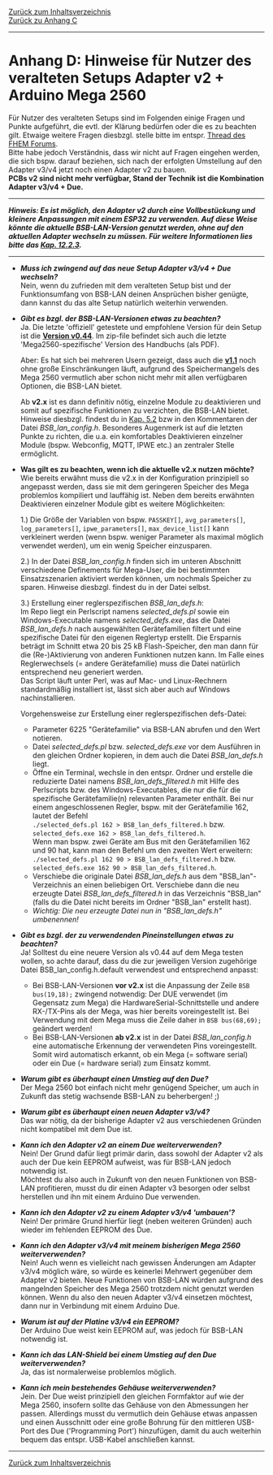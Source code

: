 [Zurück zum Inhaltsverzeichnis](inhaltsverzeichnis.md)  
[Zurück zu Anhang C](anhang_c.md)    
    
---
        
# Anhang D: Hinweise für Nutzer des veralteten Setups Adapter v2 + Arduino Mega 2560

Für Nutzer des veralteten Setups sind im Folgenden einige Fragen und Punkte aufgeführt, die evtl. der Klärung bedürfen oder die es zu beachten gilt. Etwaige weitere Fragen diesbzgl. stelle bitte im entspr. [Thread des FHEM Forums](https://forum.fhem.de/index.php/topic,29762.0.html).  
Bitte habe jedoch Verständnis, dass wir nicht auf Fragen eingehen werden, die sich bspw. darauf beziehen, sich nach der erfolgten Umstellung auf den Adapter v3/v4 jetzt noch einen Adapter v2 zu bauen.  
**PCBs v2 sind nicht mehr verfügbar, Stand der Technik ist die Kombination Adapter v3/v4 + Due.**    
  
---  
  
***Hinweis: Es ist möglich, den Adapter v2 durch eine Vollbestückung und kleinere Anpassungen mit einem ESP32 zu verwenden. Auf diese Weise könnte die aktuelle BSB-LAN-Version genutzt werden, ohne auf den aktuellen Adapter wechseln zu müssen. Für weitere Informationen lies bitte das [Kap. 12.2.3](kap12.md#1223-esp32-mit-due-kompatiblem-bsb-lan-adapter-v2).***
  
---  
  
- ***Muss ich zwingend auf das neue Setup Adapter v3/v4 + Due wechseln?***  
Nein, wenn du zufrieden mit dem veralteten Setup bist und der Funktionsumfang von BSB-LAN deinen Ansprüchen bisher genügte, 
dann kannst du das alte Setup natürlich weiterhin verwenden.  

- ***Gibt es bzgl. der BSB-LAN-Versionen etwas zu beachten?***  
    Ja. Die letzte 'offiziell'  getestete und empfohlene Version für dein Setup ist die **[Version v0.44](https://github.com/fredlcore/bsb_lan/releases/tag/v0.44)**. Im zip-file befindet sich auch die letzte 'Mega2560-spezifische' Version des Handbuchs (als PDF).    
  
    Aber: Es hat sich bei mehreren Usern gezeigt, dass auch die **[v1.1](https://github.com/fredlcore/bsb_lan/releases/tag/v1.1)** noch ohne große Einschränkungen läuft, aufgrund des Speichermangels des Mega 2560 vermutlich aber schon nicht mehr mit allen verfügbaren Optionen, die BSB-LAN bietet.  
  
    Ab **v2.x** ist es dann definitiv nötig, einzelne Module zu deaktivieren und somit auf spezifische Funktionen zu verzichten, die BSB-LAN bietet. Hinweise diesbzgl. findest du in [Kap. 5.2](kap05.md#52-konfiguration-durch-anpassen-der-datei-bsb_lan_configh) bzw in den Kommentaren der Datei *BSB_lan_config.h*. Besonderes Augenmerk ist auf die letzten Punkte zu richten, die u.a. ein komfortables Deaktivieren einzelner Module (bspw. Webconfig, MQTT, IPWE etc.) an zentraler Stelle ermöglicht.  
  
- **Was gilt es zu beachten, wenn ich die aktuelle v2.x nutzen möchte?**  
    Wie bereits erwähnt muss die v2.x in der Konfiguration prinzipiell so angepasst werden, dass sie mit dem geringeren Speicher des Mega problemlos kompiliert und lauffähig ist. Neben dem bereits erwähnten Deaktivieren einzelner Module gibt es weitere Möglichkeiten:  
    
    1.) Die Größe der Variablen von bspw. `PASSKEY[]`, `avg_parameters[]`, `log_parameters[]`, `ipwe_parameters[]`, `max_device_list[]` kann verkleinert werden (wenn bspw. weniger Parameter als maximal möglich verwendet werden), um ein wenig Speicher einzusparen.   
    
    2.) In der Datei *BSB_lan_config.h* finden sich im unteren Abschnitt verschiedene Definements für Mega-User, die bei bestimmten Einsatzszenarien aktiviert werden können, um nochmals Speicher zu sparen. Hinweise diesbzgl. findest du in der Datei selbst.  
    
    3.) Erstellung einer reglerspezifischen *BSB_lan_defs.h*:  
    Im Repo liegt ein Perlscript namens *selected_defs.pl* sowie ein Windows-Executable namens *selected_defs.exe*, das die Datei *BSB_lan_defs.h* nach ausgewählten Gerätefamilien filtert und eine spezifische Datei für den eigenen Reglertyp erstellt. Die Ersparnis beträgt im Schnitt etwa 20 bis 25 kB Flash-Speicher, den man dann für die (Re-)Aktivierung von anderen Funktionen nutzen kann. Im Falle eines Reglerwechsels (= andere Gerätefamilie) muss die Datei natürlich entsprechend neu generiert werden.  
    Das Script läuft unter Perl, was auf Mac- und Linux-Rechnern standardmäßig installiert ist, lässt sich aber auch auf Windows nachinstallieren.       
    
    Vorgehensweise zur Erstellung einer reglerspezifischen defs-Datei:  
    - Parameter 6225 "Gerätefamilie" via BSB-LAN abrufen und den Wert notieren.  
    - Datei *selected_defs.pl* bzw. *selected_defs.exe* vor dem Ausführen in den gleichen Ordner kopieren, in dem auch die Datei *BSB_lan_defs.h* liegt.  
    - Öffne ein Terminal, wechsle in den entspr. Ordner und erstelle die reduzierte Datei namens *BSB_lan_defs_filtered.h* mit Hilfe des Perlscripts bzw. des Windows-Executables, die nur die für die spezifische  Gerätefamilie(n) relevanten Parameter enthält. Bei nur einem angeschlossenen Regler, bspw. mit der Gerätefamilie 162, lautet der Befehl  
    `./selected_defs.pl 162 > BSB_lan_defs_filtered.h` bzw.  
    `selected_defs.exe 162 > BSB_lan_defs_filtered.h`.  
    Wenn man bspw. zwei Geräte am Bus mit den Gerätefamilien 162 und 90 hat, kann man den Befehl um den zweiten Wert erweitern:  
    `./selected_defs.pl 162 90 > BSB_lan_defs_filtered.h` bzw.  
    `selected_defs.exe 162 90 > BSB_lan_defs_filtered.h`.    
    - Verschiebe die originale Datei *BSB_lan_defs.h* aus dem "BSB_lan"-Verzeichnis an einen beliebigen Ort. Verschiebe dann die neu erzeugte Datei *BSB_lan_defs_filtered.h* in das Verzeichnis "BSB_lan" (falls du die Datei nicht bereits im Ordner "BSB_lan" erstellt hast).  
    - *Wichtig: Die neu erzeugte Datei nun in "BSB_lan_defs.h" umbenennen!*  
       
- ***Gibt es bzgl. der zu verwendenden Pineinstellungen etwas zu beachten?***  
    Ja! Solltest du eine neuere Version als v0.44 auf dem Mega testen wollen, so achte darauf, dass du die zur jeweiligen Version zugehörige Datei BSB_lan_config.h.default verwendest und entsprechend anpasst:  
    - Bei BSB-LAN-Versionen **vor v2.x** ist die Anpassung der Zeile `BSB bus(19,18);` zwingend notwendig: Der DUE verwendet (im Gegensatz zum Mega) die HardwareSerial-Schnittstelle und andere RX-/TX-Pins als der Mega, was hier bereits voreingestellt ist. Bei Verwendung mit dem Mega muss die Zeile daher in `BSB bus(68,69);` geändert werden!  
    - Bei BSB-LAN-Versionen **ab v2.x** ist in der Datei *BSB_lan_config.h* eine automatische Erkennung der verwendeten Pins voreingestellt. Somit wird automatisch erkannt, ob ein Mega (= software serial) oder ein Due (= hardware serial) zum Einsatz kommt.    
   
- ***Warum gibt es überhaupt einen Umstieg auf den Due?***  
Der Mega 2560 bot einfach nicht mehr genügend Speicher, um auch in Zukunft das stetig wachsende BSB-LAN zu beherbergen! ;)  

- ***Warum gibt es überhaupt einen neuen Adapter v3/v4?***  
Das war nötig, da der bisherige Adapter v2 aus verschiedenen Gründen nicht kompatibel mit dem Due ist.  
  
- ***Kann ich den Adapter v2 an einem Due weiterverwenden?***  
    Nein! Der Grund dafür liegt primär darin, dass sowohl der Adapter v2 als auch der Due kein EEPROM aufweist, was für BSB-LAN 
jedoch notwendig ist.  
    Möchtest du also auch in Zukunft von den neuen Funktionen von BSB-LAN profitieren, musst du dir einen Adapter v3 besorgen oder 
selbst herstellen und ihn mit einem Arduino Due verwenden. 

- ***Kann ich den Adapter v2 zu einem Adapter v3/v4 'umbauen'?***  
Nein! Der primäre Grund hierfür liegt (neben weiteren Gründen) auch wieder im fehlenden EEPROM des Due.  

- ***Kann ich den Adapter v3/v4 mit meinem bisherigen Mega 2560 weiterverwenden?***  
Nein! Auch wenn es vielleicht nach gewissen Änderungen am Adapter v3/v4 möglich wäre, so würde es keinerlei Mehrwert gegenüber 
dem Adapter v2 bieten. Neue Funktionen von BSB-LAN würden aufgrund des mangelnden Speicher des Mega 2560 trotzdem nicht 
genutzt werden können. Wenn du also den neuen Adapter v3/v4 einsetzen möchtest, dann nur in Verbindung mit einem Arduino Due.  

- ***Warum ist auf der Platine v3/v4 ein EEPROM?***  
Der Arduino Due weist kein EEPROM auf, was jedoch für BSB-LAN notwendig ist.  

- ***Kann ich das LAN-Shield bei einem Umstieg auf den Due weiterverwenden?***  
Ja, das ist normalerweise problemlos möglich.  

- ***Kann ich mein bestehendes Gehäuse weiterverwenden?***  
Jein. Der Due weist prinzipiell den gleichen Formfaktor auf wie der Mega 2560, insofern sollte das Gehäuse von den Abmessungen 
her passen. Allerdings musst du vermutlich dein Gehäuse etwas anpassen und einen Ausschnitt oder eine große Bohrung für den 
mittleren USB-Port des Due ('Programming Port') hinzufügen, damit du auch weiterhin bequem das entspr. USB-Kabel anschließen kannst.  

---  
  
[Zurück zum Inhaltsverzeichnis](inhaltsverzeichnis.md)  
  
    
